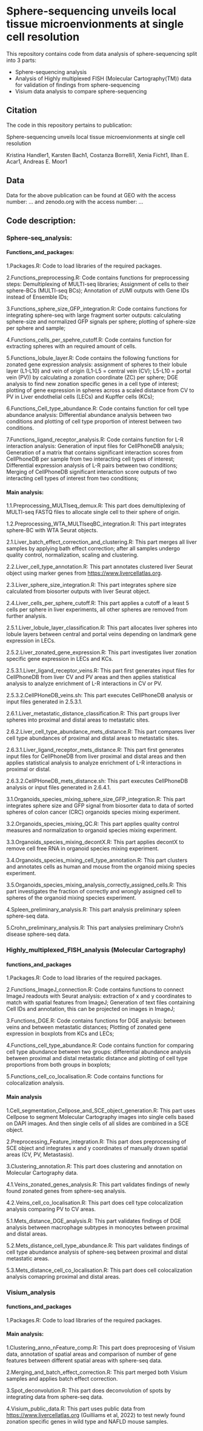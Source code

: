 # Sphere-sequencing unveils local tissue microenvionments at single cell resolution  

This repository contains code from data analysis of sphere-sequencing split into 3 parts: 

- Sphere-sequencing analysis 
- Analysis of Highly multiplexed FISH (Molecular Cartography(TM)) data for validation of findings from sphere-sequencing
- Visium data analysis to compare sphere-sequencing


## Citation 

The code in this repository pertains to publication: 

Sphere-sequencing unveils local tissue microenvionments at single cell resolution  

Kristina Handler1, Karsten Bach1, Costanza Borrelli1, Xenia Ficht1, Ilhan E. Acar1, Andreas E. Moor1


## Data
Data for the above publication can be found at GEO with the access number: … and zenodo.org with the access number: …


## Code description: 


### Sphere-seq_analysis:

#### Functions_and_packages: 

1.Packages.R: Code to load libraries of the required packages. 

2.Functions_preprocessing.R: Code contains functions for preprocessing steps: Demultiplexing of MULTI-seq libraries; Assignment of cells to their sphere-BCs (MULTI-seq BCs); Annotation of zUMI outputs with Gene IDs instead of Ensemble IDs; 

3.Functions_sphere_size_GFP_integration.R: Code contains functions for integrating sphere-seq with large fragment sorter outputs: calculating sphere-size and normalized GFP signals per sphere; plotting of sphere-size per sphere and sample; 

4.Functions_cells_per_spehre_cutoff.R: Code contains function for extracting spheres with an required amount of cells. 

5.Functions_lobule_layer.R: Code contains the following functions for zonated gene expression analysis: assignment of spheres to their lobule layer (L1-L10) and vein of origin (L1-L5 = central vein (CV); L5-L10 = portal vein (PV)) by calculating a zonation coordinate (ZC) per sphere; DGE analysis to find new zonation specific genes in a cell type of interest; plotting of gene expression in spheres across a scaled distance from CV to PV in Liver endothelial cells (LECs) and Kupffer cells (KCs);  

6.Functions_Cell_type_abundance.R: Code contains function for cell type abundance analysis: Differential abundance analysis between two conditions and plotting of cell type proportion of interest between two conditions.  

7.Functions_ligand_receptor_analysis.R: Code contains function for L-R interaction analysis: Generation of input files for CellPhoneDB analysis; Generation of a matrix that contains significant interaction scores from CellPhoneDB per sample from two interacting cell types of interest; Differential expression analysis of L-R pairs between two conditions; Merging of CellPhoneDB significant interaction score outputs of two interacting cell types of interest from two conditions; 

#### Main analysis: 

1.1.Preprocessing_MULTIseq_demux.R: This part does demultiplexing of MULTI-seq FASTQ files to allocate single cell to their sphere of origin.  

1.2.Preprocessing_WTA_MULTIseqBC_integration.R: This part integrates sphere-BC with WTA Seurat objects. 

2.1.Liver_batch_effect_correction_and_clustering.R: This part merges all liver samples by applying bath effect correction; after all samples undergo quality control, normalization, scaling and clustering. 

2.2.Liver_cell_type_annotation.R: This part annotates clustered liver Seurat object using marker genes from https://www.livercellatlas.org. 

2.3.Liver_sphere_size_integration.R: This part integrates sphere size calculated from biosorter outputs with liver Seurat object. 

2.4.Liver_cells_per_sphere_cutoff.R: This part applies a cutoff of a least 5 cells per sphere in liver experiments, all other spheres are removed from further analysis. 

2.5.1.Liver_lobule_layer_classification.R: This part allocates liver spheres into lobule layers between central and portal veins depending on landmark gene expression in LECs. 

2.5.2.Liver_zonated_gene_expression.R: This part investigates liver zonation specific gene expression in LECs and KCs. 

2.5.3.1.Liver_ligand_receptor_veins.R: This part first generates input files for CellPhoneDB from liver CV and PV areas and then applies statistical analysis to analyze enrichment of L-R interactions in CV or PV. 

2.5.3.2.CellPHoneDB_veins.sh: This part executes CellPhoneDB analysis or input files generated in 2.5.3.1.

2.6.1.Liver_metastatic_distance_classification.R: This part groups liver spheres into proximal and distal areas to metastatic sites. 

2.6.2.Liver_cell_type_abundance_mets_distance.R: This part compares liver cell type abundances of proximal and distal areas to metastatic sites. 

2.6.3.1.Liver_ligand_receptor_mets_distance.R: This part first generates input files for CellPhoneDB from liver proximal and distal areas and then applies statistical analysis to analyze enrichment of L-R interactions in proximal or distal.

2.6.3.2.CellPHoneDB_mets_distance.sh: This part executes CellPhoneDB analysis or input files generated in 2.6.4.1.

3.1.Organoids_species_mixing_sphere_size_GFP_integration.R: This part integrates sphere size and GFP signal from biosorter data to data of sorted spheres of colon cancer (CRC) organoids species mixing experiment. 

3.2.Organoids_species_mixing_QC.R: This part applies quality control measures and normalization to organoid species mixing experiment.

3.3.Organoids_species_mixing_decontX.R: This part applies decontX to remove cell free RNA in organoid species mixing experiment. 

3.4.Organoids_species_mixing_cell_type_annotation.R: This part clusters and annotates cells as human and mouse from the organoid mixing species experiment. 

3.5.Organoids_species_mixing_analysis_correctly_assigned_cells.R: This part investigates the fraction of correctly and wrongly assigned cell to spheres of the organoid mixing species experiment. 

4.Spleen_preliminary_analysis.R: This part analysis preliminary spleen sphere-seq data. 

5.Crohn_preliminary_analysis.R: This part analysies preliminary Crohn’s disease sphere-seq data. 



### Highly_multiplexed_FISH_analysis (Molecular Cartography)

#### functions_and_packages 

1.Packages.R: Code to load libraries of the required packages. 

2.Functions_ImageJ_connection.R: Code contains functions to connect ImageJ readouts with Seurat analysis: extraction of x and y coordinates to match with spatial features from ImageJ; Generation of text files containing Cell IDs and annotation, this can be projected on images in ImageJ; 

3.Functions_DGE.R: Code contains functions for DGE analysis: between veins and between metastatic distances; Plotting of zonated gene expression in boxplots from KCs and LECs; 

4.Functions_cell_type_abundance.R: Code contains function for comparing cell type abundance between two groups: differential abundance analysis between proximal and distal metastatic distance and plotting of cell type proportions from both groups in boxplots;  

5.Functions_cell_co_localisation.R: Code contains functions for colocalization analysis. 

#### Main analysis 

1.Cell_segmentation_Cellpose_and_SCE_object_generation.R: This part uses Cellpose to segment Molecular Cartography images into single cells based on DAPI images. And then single cells of all slides are combined in a SCE object. 

2.Preprocessing_Feature_integration.R: This part does preprocessing of SCE object and integrates x and y coordinates of manually drawn spatial areas (CV, PV, Metastasis).

3.Clustering_annotation.R: This part does clustering and annotation on Molecular Cartography data. 

4.1.Veins_zonated_genes_analysis.R: This part validates findings of newly found zonated genes from sphere-seq analysis. 

4.2.Veins_cell_co_localisation.R: This part does cell type colocalization analysis comparing PV to CV areas. 

5.1.Mets_distance_DGE_analysis.R: This part validates findings of DGE analysis between macrophage subtypes in monocytes between proximal and distal areas. 

5.2.Mets_distance_cell_type_abundance.R: This part validates findings of cell type abundance analysis of sphere-seq between proximal and distal metastatic areas. 

5.3.Mets_distance_cell_co_localisation.R: This part does cell colocalization analysis comapring proximal and distal areas. 



### Visium_analysis 

#### functions_and_packages

1.Packages.R: Code to load libraries of the required packages. 

#### Main analysis: 

1.Clustering_anno_nFeature_comp.R: This part does preprocesing of Visium data, annotation of spatial areas and comparison of number of gene features between different spatial areas with sphere-seq data. 

2.Merging_and_batch_effect_correction.R: This part merged both Visium samples and applies batch effect correction. 

3.Spot_deconvolution.R: This part does deconvolution of spots by integrating data from sphere-seq data. 

4.Visium_public_data.R: This part uses public data from https://www.livercellatlas.org (Guilliams et al, 2022) to test newly found zonation specific genes in wild type and NAFLD mouse samples. 

